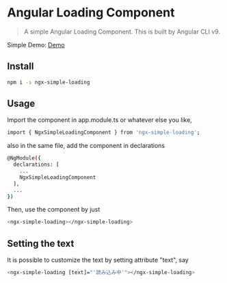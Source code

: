 # Angular Loading Component

> A simple Angular Loading Component. This is built by Angular CLI v9.

Simple Demo: [Demo](https://codesandbox.io/s/crimson-sun-g2kzq?file=/src/app/app.module.ts:0-389)

## Install

```bash
npm i -s ngx-simple-loading
```

## Usage

Import the component in app.module.ts or whatever else you like,

```bash
import { NgxSimpleLoadingComponent } from 'ngx-simple-loading';
```

also in the same file, add the component in declarations

```bash
@NgModule({
  declarations: [
    ...
    NgxSimpleLoadingComponent
  ],
  ...
})
```

Then, use the component by just

```bash
<ngx-simple-loading></ngx-simple-loading>
```

## Setting the text

It is possible to customize the text by setting attribute "text", say

```bash
<ngx-simple-loading [text]="'読み込み中'"></ngx-simple-loading>
```
